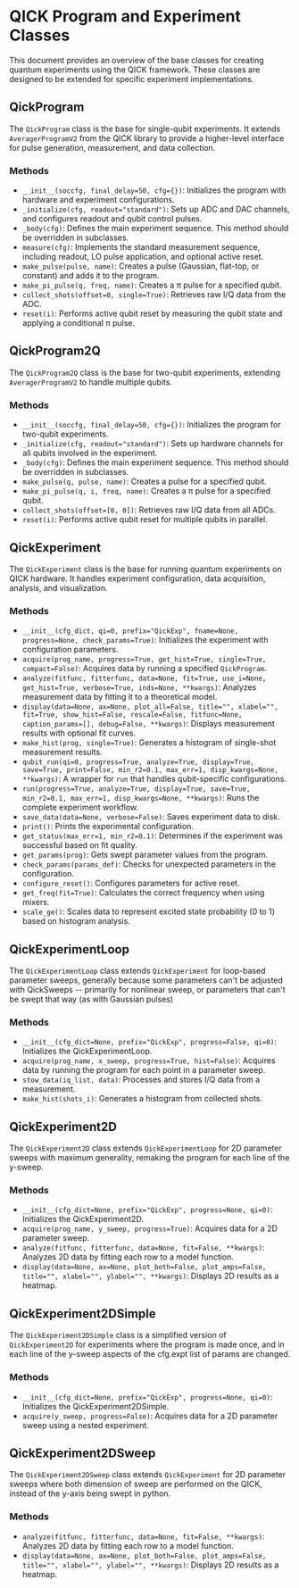 # QICK Program and Experiment Classes

This document provides an overview of the base classes for creating quantum experiments using the QICK framework. These classes are designed to be extended for specific experiment implementations.

## QickProgram

The `QickProgram` class is the base for single-qubit experiments. It extends `AveragerProgramV2` from the QICK library to provide a higher-level interface for pulse generation, measurement, and data collection.

### Methods

- `__init__(soccfg, final_delay=50, cfg={})`: Initializes the program with hardware and experiment configurations.
- `_initialize(cfg, readout="standard")`: Sets up ADC and DAC channels, and configures readout and qubit control pulses.
- `_body(cfg)`: Defines the main experiment sequence. This method should be overridden in subclasses.
- `measure(cfg)`: Implements the standard measurement sequence, including readout, LO pulse application, and optional active reset.
- `make_pulse(pulse, name)`: Creates a pulse (Gaussian, flat-top, or constant) and adds it to the program.
- `make_pi_pulse(q, freq, name)`: Creates a π pulse for a specified qubit.
- `collect_shots(offset=0, single=True)`: Retrieves raw I/Q data from the ADC.
- `reset(i)`: Performs active qubit reset by measuring the qubit state and applying a conditional π pulse.

## QickProgram2Q

The `QickProgram2Q` class is the base for two-qubit experiments, extending `AveragerProgramV2` to handle multiple qubits.

### Methods

- `__init__(soccfg, final_delay=50, cfg={})`: Initializes the program for two-qubit experiments.
- `_initialize(cfg, readout="standard")`: Sets up hardware channels for all qubits involved in the experiment.
- `_body(cfg)`: Defines the main experiment sequence. This method should be overridden in subclasses.
- `make_pulse(q, pulse, name)`: Creates a pulse for a specified qubit.
- `make_pi_pulse(q, i, freq, name)`: Creates a π pulse for a specified qubit.
- `collect_shots(offset=[0, 0])`: Retrieves raw I/Q data from all ADCs.
- `reset(i)`: Performs active qubit reset for multiple qubits in parallel.

## QickExperiment

The `QickExperiment` class is the base for running quantum experiments on QICK hardware. It handles experiment configuration, data acquisition, analysis, and visualization.

### Methods

- `__init__(cfg_dict, qi=0, prefix="QickExp", fname=None, progress=None, check_params=True)`: Initializes the experiment with configuration parameters.
- `acquire(prog_name, progress=True, get_hist=True, single=True, compact=False)`: Acquires data by running a specified `QickProgram`.
- `analyze(fitfunc, fitterfunc, data=None, fit=True, use_i=None, get_hist=True, verbose=True, inds=None, **kwargs)`: Analyzes measurement data by fitting it to a theoretical model.
- `display(data=None, ax=None, plot_all=False, title="", xlabel="", fit=True, show_hist=False, rescale=False, fitfunc=None, caption_params=[], debug=False, **kwargs)`: Displays measurement results with optional fit curves.
- `make_hist(prog, single=True)`: Generates a histogram of single-shot measurement results.
- `qubit_run(qi=0, progress=True, analyze=True, display=True, save=True, print=False, min_r2=0.1, max_err=1, disp_kwargs=None, **kwargs)`: A wrapper for `run` that handles qubit-specific configurations.
- `run(progress=True, analyze=True, display=True, save=True, min_r2=0.1, max_err=1, disp_kwargs=None, **kwargs)`: Runs the complete experiment workflow.
- `save_data(data=None, verbose=False)`: Saves experiment data to disk.
- `print()`: Prints the experimental configuration.
- `get_status(max_err=1, min_r2=0.1)`: Determines if the experiment was successful based on fit quality.
- `get_params(prog)`: Gets swept parameter values from the program.
- `check_params(params_def)`: Checks for unexpected parameters in the configuration.
- `configure_reset()`: Configures parameters for active reset.
- `get_freq(fit=True)`: Calculates the correct frequency when using mixers.
- `scale_ge()`: Scales data to represent excited state probability (0 to 1) based on histogram analysis.

## QickExperimentLoop

The `QickExperimentLoop` class extends `QickExperiment` for loop-based parameter sweeps, generally because some parameters can't be adjusted with QickSweeps -- primarily for nonlinear sweep, or parameters that can't be swept that way (as with Gaussian pulses)

### Methods

- `__init__(cfg_dict=None, prefix="QickExp", progress=False, qi=0)`: Initializes the QickExperimentLoop.
- `acquire(prog_name, x_sweep, progress=True, hist=False)`: Acquires data by running the program for each point in a parameter sweep.
- `stow_data(iq_list, data)`: Processes and stores I/Q data from a measurement.
- `make_hist(shots_i)`: Generates a histogram from collected shots.

## QickExperiment2D

The `QickExperiment2D` class extends `QickExperimentLoop` for 2D parameter sweeps with maximum generality, remaking the program for each line of the y-sweep. 

### Methods

- `__init__(cfg_dict=None, prefix="QickExp", progress=None, qi=0)`: Initializes the QickExperiment2D.
- `acquire(prog_name, y_sweep, progress=True)`: Acquires data for a 2D parameter sweep.
- `analyze(fitfunc, fitterfunc, data=None, fit=False, **kwargs)`: Analyzes 2D data by fitting each row to a model function.
- `display(data=None, ax=None, plot_both=False, plot_amps=False, title="", xlabel="", ylabel="", **kwargs)`: Displays 2D results as a heatmap.

## QickExperiment2DSimple

The `QickExperiment2DSimple` class is a simplified version of `QickExperiment2D` for experiments where the program is made once, and in each line of the y-sweep aspects of the cfg.expt list of params are changed. 

### Methods

- `__init__(cfg_dict=None, prefix="QickExp", progress=None, qi=0)`: Initializes the QickExperiment2DSimple.
- `acquire(y_sweep, progress=False)`: Acquires data for a 2D parameter sweep using a nested experiment.

## QickExperiment2DSweep

The `QickExperiment2DSweep` class extends `QickExperiment` for 2D parameter sweeps where both dimension of sweep are performed on the QICK, instead of the y-axis being swept in python. 

### Methods

- `analyze(fitfunc, fitterfunc, data=None, fit=False, **kwargs)`: Analyzes 2D data by fitting each row to a model function.
- `display(data=None, ax=None, plot_both=False, plot_amps=False, title="", xlabel="", ylabel="", **kwargs)`: Displays 2D results as a heatmap.

